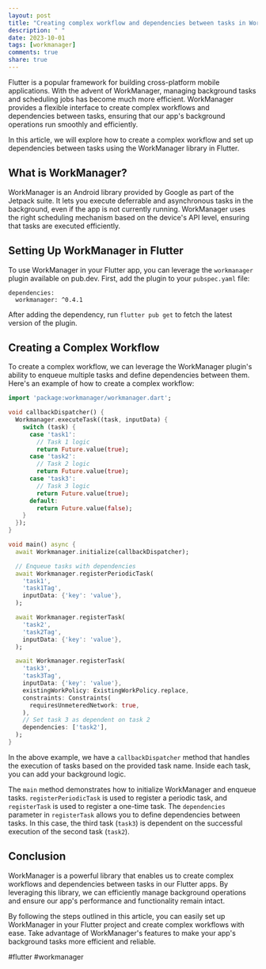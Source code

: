 ```yaml
---
layout: post
title: "Creating complex workflow and dependencies between tasks in WorkManager for Flutter"
description: " "
date: 2023-10-01
tags: [workmanager]
comments: true
share: true
---
```


Flutter is a popular framework for building cross-platform mobile applications. With the advent of WorkManager, managing background tasks and scheduling jobs has become much more efficient. WorkManager provides a flexible interface to create complex workflows and dependencies between tasks, ensuring that our app's background operations run smoothly and efficiently.

In this article, we will explore how to create a complex workflow and set up dependencies between tasks using the WorkManager library in Flutter.

## What is WorkManager? ##

WorkManager is an Android library provided by Google as part of the Jetpack suite. It lets you execute deferrable and asynchronous tasks in the background, even if the app is not currently running. WorkManager uses the right scheduling mechanism based on the device's API level, ensuring that tasks are executed efficiently.

## Setting Up WorkManager in Flutter ##

To use WorkManager in your Flutter app, you can leverage the `workmanager` plugin available on pub.dev. First, add the plugin to your `pubspec.yaml` file:

```
dependencies:
  workmanager: ^0.4.1
```

After adding the dependency, run `flutter pub get` to fetch the latest version of the plugin.

## Creating a Complex Workflow ##

To create a complex workflow, we can leverage the WorkManager plugin's ability to enqueue multiple tasks and define dependencies between them. Here's an example of how to create a complex workflow:

```dart
import 'package:workmanager/workmanager.dart';

void callbackDispatcher() {
  Workmanager.executeTask((task, inputData) {
    switch (task) {
      case 'task1':
        // Task 1 logic
        return Future.value(true);
      case 'task2':
        // Task 2 logic
        return Future.value(true);
      case 'task3':
        // Task 3 logic
        return Future.value(true);
      default:
        return Future.value(false);
    }
  });
}

void main() async {
  await Workmanager.initialize(callbackDispatcher);

  // Enqueue tasks with dependencies
  await Workmanager.registerPeriodicTask(
    'task1',
    'task1Tag',
    inputData: {'key': 'value'},
  );

  await Workmanager.registerTask(
    'task2',
    'task2Tag',
    inputData: {'key': 'value'},
  );

  await Workmanager.registerTask(
    'task3',
    'task3Tag',
    inputData: {'key': 'value'},
    existingWorkPolicy: ExistingWorkPolicy.replace,
    constraints: Constraints(
      requiresUnmeteredNetwork: true,
    ),
    // Set task 3 as dependent on task 2
    dependencies: ['task2'],
  );
}
```

In the above example, we have a `callbackDispatcher` method that handles the execution of tasks based on the provided task name. Inside each task, you can add your background logic.

The `main` method demonstrates how to initialize WorkManager and enqueue tasks. `registerPeriodicTask` is used to register a periodic task, and `registerTask` is used to register a one-time task. The `dependencies` parameter in `registerTask` allows you to define dependencies between tasks. In this case, the third task (`task3`) is dependent on the successful execution of the second task (`task2`).

## Conclusion ##

WorkManager is a powerful library that enables us to create complex workflows and dependencies between tasks in our Flutter apps. By leveraging this library, we can efficiently manage background operations and ensure our app's performance and functionality remain intact.

By following the steps outlined in this article, you can easily set up WorkManager in your Flutter project and create complex workflows with ease. Take advantage of WorkManager's features to make your app's background tasks more efficient and reliable.

#flutter #workmanager